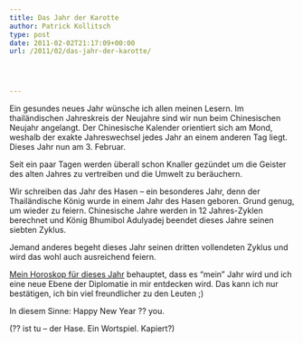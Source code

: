```yaml
---
title: Das Jahr der Karotte
author: Patrick Kollitsch
type: post
date: 2011-02-02T21:17:09+00:00
url: /2011/02/das-jahr-der-karotte/




---
```

Ein gesundes neues Jahr wünsche ich allen meinen Lesern. Im thailändischen Jahreskreis der Neujahre sind wir nun beim Chinesischen Neujahr angelangt. Der Chinesische Kalender orientiert sich am Mond, weshalb der exakte Jahreswechsel jedes Jahr an einem anderen Tag liegt. Dieses Jahr nun am 3. Februar.

Seit ein paar Tagen werden überall schon Knaller gezündet um die Geister des alten Jahres zu vertreiben und die Umwelt zu beräuchern. 

Wir schreiben das Jahr des Hasen &#8211; ein besonderes Jahr, denn der Thailändische König wurde in einem Jahr des Hasen geboren. Grund genug, um wieder zu feiern. Chinesische Jahre werden in 12 Jahres-Zyklen berechnet und König Bhumibol Adulyadej beendet dieses Jahre seinen siebten Zyklus.

Jemand anderes begeht dieses Jahr seinen dritten vollendeten Zyklus und wird das wohl auch ausreichend feiern. 

[Mein Horoskop für dieses Jahr][1] behauptet, dass es &#8220;mein&#8221; Jahr wird und ich eine neue Ebene der Diplomatie in mir entdecken wird. Das kann ich nur bestätigen, ich bin viel freundlicher zu den Leuten ;)

In diesem Sinne: Happy New Year ?? you.

(?? ist tu &#8211; der Hase. Ein Wortspiel. Kapiert?)

 [1]: http://www.nationmultimedia.com/2011/01/31/travel/The-Year-of-the-Rabbit--Chinese-Horoscopes-for-201-30147590.html